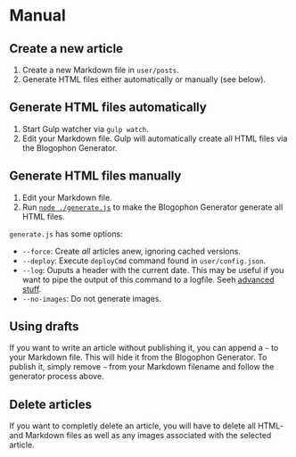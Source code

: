Manual
======

## Create a new article

1. Create a new Markdown file in `user/posts`.
1. Generate HTML files either automatically or manually (see below).

## Generate HTML files automatically

1. Start Gulp watcher via `gulp watch`.
1. Edit your Markdown file. Gulp will automatically create all HTML files via the Blogophon Generator.

## Generate HTML files manually

1. Edit your Markdown file.
1. Run [`node ./generate.js`](generate.js) to make the Blogophon Generator generate all HTML files.

`generate.js` has some options:

* `--force`: Create _all_ articles anew, ignoring cached versions.
* `--deploy`:  Execute `deployCmd` command found in `user/config.json`.
* `--log`:  Ouputs a header with the current date. This may be useful if you want to pipe the output of this command to a logfile. Seeh [advanced stuff](advanced-stuff.md).
* `--no-images`: Do not generate images.

## Using drafts

If you want to write an article without publishing it, you can append a `~` to your Markdown file. This will hide it from the Blogophon Generator. To publish it, simply remove `~` from your Markdown filename and follow the generator process above.

## Delete articles

If you want to completly delete an article, you will have to delete all HTML- and Markdown files as well as any images associated with the selected article.
